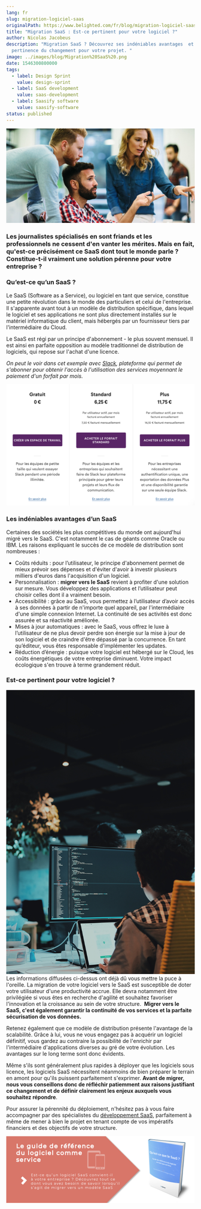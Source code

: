 ```yaml
---
lang: fr
slug: migration-logiciel-saas
originalPath: https://www.belighted.com/fr/blog/migration-logiciel-saas
title: "Migration SaaS : Est-ce pertinent pour votre logiciel ?"
author: Nicolas Jacobeus
description: "Migration SaaS ? Découvrez ses indéniables avantages  et la
  pertinence du changement pour votre projet. "
image: ../images/blog/Migration%20SaaS%20.png
date: 1546300800000
tags:
  - label: Design Sprint
    value: design-sprint
  - label: SaaS development
    value: saas-development
  - label: Saasify software
    value: saasify-software
status: published
---
```

![Migration SaaS](/content/images/legacy/boeVdlBIUdk0MyDRTbMhi.png)

### Les journalistes spécialisés en sont friands et les professionnels ne cessent d'en vanter les mérites. Mais en fait, qu'est-ce précisément ce SaaS dont tout le monde parle ? Constitue-t-il vraiment une solution pérenne pour votre entreprise ? 

### **Qu’est-ce qu’un SaaS ?**

Le SaaS (Software as a Service), ou logiciel en tant que service, constitue une petite révolution dans le monde des particuliers et celui de l'entreprise. Il s'apparente avant tout à un modèle de distribution spécifique, dans lequel le logiciel et ses applications ne sont plus directement installés sur le matériel informatique du client, mais hébergés par un fournisseur tiers par l'intermédiaire du Cloud. 

Le SaaS est régi par un principe d'abonnement - le plus souvent mensuel. Il est ainsi en parfaite opposition au modèle traditionnel de distribution de logiciels, qui repose sur l'achat d'une licence.

_On peut le voir dans cet exemple avec [Slack](https://www.slack.com), plateforme qui permet de s'abonner pour obtenir l'accès à l'utilisation des services moyennant le paiement d'un forfait par mois._

![Migration SaaS - abonnement](/content/images/legacy/3kMmC3cCy2cj6gU1l_nCt.png)

### **Les indéniables avantages d’un SaaS**

Certaines des sociétés les plus compétitives du monde ont aujourd'hui migré vers le SaaS. C'est notamment le cas de géants comme Oracle ou IBM. Les raisons expliquant le succès de ce modèle de distribution sont nombreuses :

*   Coûts réduits : pour l’utilisateur, le principe d'abonnement permet de mieux prévoir ses dépenses et d'éviter d'avoir à investir plusieurs milliers d'euros dans l'acquisition d'un logiciel. 
*   Personnalisation : **migrer vers le SaaS** revient à profiter d'une solution sur mesure. Vous développez des applications et l’utilisateur peut choisir celles dont il a vraiment besoin.
*   Accessibilité : grâce au SaaS, vous permettez à l’utilisateur d’avoir accès à ses données à partir de n'importe quel appareil, par l'intermédiaire d'une simple connexion Internet. La continuité de ses activités est donc assurée et sa réactivité améliorée.
*   Mises à jour automatiques : avec le SaaS, vous offrez le luxe à l’utilisateur de ne plus devoir perdre son énergie sur la mise à jour de son logiciel et de craindre d'être dépassé par la concurrence. En tant qu’éditeur, vous êtes responsable d'implémenter les updates.
*   Réduction d’énergie : puisque votre logiciel est hébergé sur le Cloud, les coûts énergétiques de votre entreprise diminuent. Votre impact écologique s'en trouve à terme grandement réduit.

### **Est-ce pertinent pour votre logiciel ?**

![Migration SaaS - scalabilité](/content/images/legacy/dIk2xjRT-auyRLIOAyJz6.jpg)Les informations diffusées ci-dessus ont déjà dû vous mettre la puce à l'oreille. La migration de votre logiciel vers le SaaS est susceptible de doter votre utilisateur d'une productivité accrue. Elle devra notamment être privilégiée si vous êtes en recherche d'agilité et souhaitez favoriser l'innovation et la croissance au sein de votre structure.  **Migrer vers le SaaS, c'est également garantir la continuité de vos services et la parfaite sécurisation de vos données.** 

Retenez également que ce modèle de distribution présente l'avantage de la scalabilité. Grâce à lui, vous ne vous engagez pas à acquérir un logiciel définitif, vous gardez au contraire la possibilité de l'enrichir par l'intermédiaire d'applications diverses au gré de votre évolution. Les avantages sur le long terme sont donc évidents. 

Même s'ils sont généralement plus rapides à déployer que les logiciels sous licence, les logiciels SaaS nécessitent néanmoins de bien préparer le terrain en amont pour qu'ils puissent parfaitement s'exprimer. **Avant de migrer, nous vous conseillons donc de réfléchir patiemment aux raisons justifiant ce changement et de définir clairement les enjeux auxquels vous souhaitez répondre**.

Pour assurer la pérennité du déploiement, n'hésitez pas à vous faire accompagner par des spécialistes du [développement SaaS](/fr/a-propos), parfaitement à même de mener à bien le projet en tenant compte de vos impératifs financiers et des objectifs de votre structure.

[![Nouveau call-to-action](/content/images/legacy/Htz_P1iMXy1bwRoC6u7Xy.png)](https://cta-redirect.hubspot.com/cta/redirect/1684659/efa19144-ba00-4802-bd26-7c27dbad25ab)